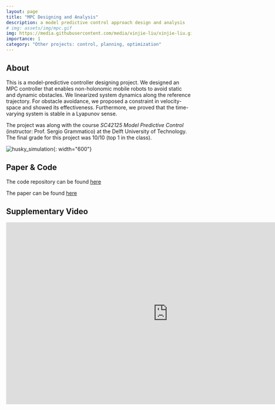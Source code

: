 ```yaml
---
layout: page
title: "MPC Designing and Analysis"
description: a model predictive control approach design and analysis
# img: assets/img/mpc.gif
img: https://media.githubusercontent.com/media/xinjie-liu/xinjie-liu.github.io/main/assets/img/mpc.gif
importance: 1
category: "Other projects: control, planning, optimization"
---
```


## About 

This is a model-predictive controller designing project. We designed an MPC controller that enables non-holonomic mobile robots to avoid static and dynamic obstacles. We linearized system dynamics along the reference trajectory. For obstacle avoidance, we proposed a constraint in velocity-space and showed its effectiveness. Furthermore, we proved that the time-varying system is stable in a Lyapunov sense.

The project was along with the course *SC42125 Model Predictive Control* (instructor: Prof. Sergio Grammatico) at the Delft University of Technology. The final grade for this project was 10/10 (top 1 in the class).

![husky_simulation](https://media.githubusercontent.com/media/xinjie-liu/xinjie-liu.github.io/main/assets/img/mpc.gif){: width="600"}

## Paper & Code

<!-- TODO: cool responsive image -->

The code repository can be found [here](https://github.com/xinjie-liu/SafeMPC_ObstacleAvoidance)

The paper can be found [here](https://www.researchgate.net/publication/359879273_Safe_Model_Predictive_Control_Approach_for_Non-holonomic_Mobile_Robots)

## Supplementary Video

<iframe width="880" height="495" src="https://www.youtube.com/embed/nYDxWkKvzZ8" title="YouTube video player" frameborder="0" allow="accelerometer; autoplay; clipboard-write; encrypted-media; gyroscope; picture-in-picture" allowfullscreen></iframe>